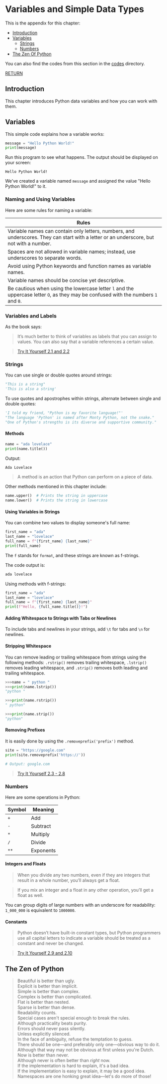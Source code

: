 # Variables and Simple Data Types

This is the appendix for this chapter:

- [Introduction](#Introduction)
- [Variables](#variables)
    - [Strings](#strings)
    - [Numbers](#numbers)
- [The Zen Of Python](#the-zen-of-python)

You can also find the codes from this section in the [codes](./codes) directory.  

[RETURN](./../../README.md)  

## Introduction

This chapter introduces Python data variables and how you can work with them.

## Variables

This simple code explains how a variable works:

```python
message = "Hello Python World!"
print(message)
```

Run this program to see what happens. The output should be displayed on your screen:

```
Hello Python World!
```

We've created a variable named `message` and assigned the value "Hello Python World!" to it.

### Naming and Using Variables

Here are some rules for naming a variable:

| Rules |
|---|
| Variable names can contain only letters, numbers, and underscores. They can start with a letter or an underscore, but not with a number. |
| Spaces are not allowed in variable names; instead, use underscores to separate words. |
| Avoid using Python keywords and function names as variable names. |
| Variable names should be concise yet descriptive. |
| Be cautious when using the lowercase letter `l` and the uppercase letter `O`, as they may be confused with the numbers `1` and `0`. |

### Variables and Labels

As the book says:

> It’s much better to think of variables as labels that you can assign to values. You can also say that a variable references a certain value.

> [Try It Yourself 2.1 and 2.2](./codes)

### Strings

You can use single or double quotes around strings:

```python
"This is a string"
'This is also a string'
```

To use quotes and apostrophes within strings, alternate between single and double quotes:

```python
'I told my friend, "Python is my favorite language!"'
"The language 'Python' is named after Monty Python, not the snake."
"One of Python's strengths is its diverse and supportive community."
```

#### Methods

```python
name = "ada lovelace"
print(name.title())
```

Output:

```python
Ada Lovelace
```

> A method is an action that Python can perform on a piece of data.

Other methods mentioned in this chapter include:

```python
name.upper()  # Prints the string in uppercase
name.lower()  # Prints the string in lowercase
```

#### Using Variables in Strings

You can combine two values to display someone's full name:

```python
first_name = "ada"
last_name = "lovelace"
full_name = f"{first_name} {last_name}"
print(full_name)
```

The `f` stands for `format`, and these strings are known as f-strings.

The code output is:

```python
ada lovelace
```

Using methods with f-strings:

```python
first_name = "ada"
last_name = "lovelace"
full_name = f"{first_name} {last_name}"
print(f"Hello, {full_name.title()}!")
```

#### Adding Whitespace to Strings with Tabs or Newlines

To include tabs and newlines in your strings, add `\t` for tabs and `\n` for newlines.

#### Stripping Whitespace

You can remove leading or trailing whitespace from strings using the following methods: `.rstrip()` removes trailing whitespace, `.lstrip()` removes leading whitespace, and `.strip()` removes both leading and trailing whitespace.

```python
>>>name = " python "
>>>print(name.lstrip())
"python "

>>>print(name.rstrip())
" python"

>>>print(name.strip())
"python"
```

#### Removing Prefixes

It is easily done by using the `.removeprefix('prefix')` method.

```python
site = "https://google.com"
print(site.removeprefix('https://'))

# Output: google.com
```

> [Try It Yourself 2.3 - 2.8](./codes/)

### Numbers

Here are some operations in Python:

| Symbol | Meaning |
| --- | --- |
| `+` | Add |
| `-` | Subtract |
| `*` | Multiply |
| `/` | Divide |
| `**` | Exponents |

#### Integers and Floats

> When you divide any two numbers, even if they are integers that result in a whole number, you’ll always get a float.

> If you mix an integer and a float in any other operation, you’ll get a float as well.

You can group digits of large numbers with an underscore for readability: `1_000_000` is equivalent to `1000000`.

#### Constants

> Python doesn’t have built-in constant types, but Python programmers use all capital letters to indicate a variable should be treated as a constant and never be changed.

> [Try It Yourself 2.9 and 2.10](./codes/)

## The Zen of Python

> Beautiful is better than ugly.  
> Explicit is better than implicit.  
> Simple is better than complex.  
> Complex is better than complicated.  
> Flat is better than nested.  
> Sparse is better than dense.  
> Readability counts.  
> Special cases aren't special enough to break the rules.  
> Although practicality beats purity.  
> Errors should never pass silently.  
> Unless explicitly silenced.  
> In the face of ambiguity, refuse the temptation to guess.  
> There should be one—and preferably only one—obvious way to do it.  
> Although that way may not be obvious at first unless you're Dutch.  
> Now is better than never.  
> Although never is often better than *right* now.  
> If the implementation is hard to explain, it's a bad idea.  
> If the implementation is easy to explain, it may be a good idea.  
> Namespaces are one honking great idea—let's do more of those!